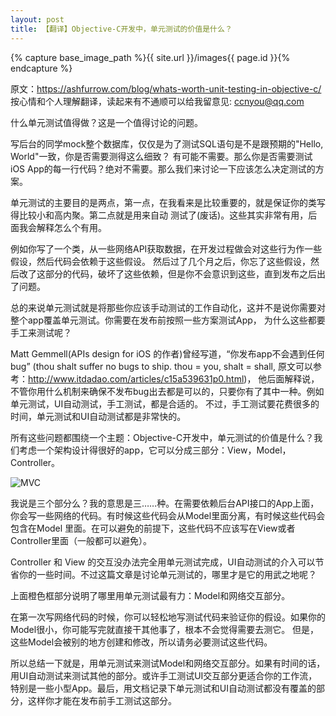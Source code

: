 ```yaml
---
layout: post
title: 【翻译】Objective-C开发中，单元测试的价值是什么？
---
```

{% capture base_image_path %}{{ site.url }}/images{{ page.id }}{% endcapture %}

原文：https://ashfurrow.com/blog/whats-worth-unit-testing-in-objective-c/
按心情和个人理解翻译，读起来有不通顺可以给我留意见: ccnyou@qq.com

什么单元测试值得做？这是一个值得讨论的问题。

写后台的同学mock整个数据库，仅仅是为了测试SQL语句是不是跟预期的"Hello, World"一致，你是否需要测得这么细致？
有可能不需要。那么你是否需要测试iOS App的每一行代码？绝对不需要。那么我们来讨论一下应该怎么决定测试的方案。

<!-- more -->

单元测试的主要目的是两点，第一点，在我看来是比较重要的，就是保证你的类写得比较小和高内聚。第二点就是用来自动
测试了(废话)。这些其实非常有用，后面我会解释怎么个有用。

例如你写了一个类，从一些网络API获取数据，在开发过程做会对这些行为作一些假设，然后代码会依赖于这些假设。
然后过了几个月之后，你忘了这些假设，然后改了这部分的代码，破坏了这些依赖，但是你不会意识到这些，直到发布之后出了问题。

总的来说单元测试就是将那些你应该手动测试的工作自动化，这并不是说你需要对整个app覆盖单元测试。你需要在发布前按照一些方案测试App，
为什么这些都要手工来测试呢？

Matt Gemmell(APIs design for iOS 的作者)曾经写道，“你发布app不会遇到任何bug”
(thou shalt suffer no bugs to ship. thou = you, shalt = shall, 原文可以参考：http://www.itdadao.com/articles/c15a539631p0.html)，
他后面解释说，不管你用什么机制来确保不发布bug出去都是可以的，只要你有了其中一种。例如单元测试，UI自动测试，手工测试，都是合适的。
不过，手工测试要花费很多的时间，单元测试和UI自动测试都是非常快的。

所有这些问题都围绕一个主题：Objective-C开发中，单元测试的价值是什么？我们考虑一个架构设计得很好的app，它可以分成三部分：View，Model，Controller。

![MVC]({{base_image_path}}/1.png)

我说是三个部分么？我的意思是三……种。在需要依赖后台API接口的App上面，你会写一些网络的代码。有时候这些代码会从Model里面分离，有时候这些代码会包含在Model
里面。在可以避免的前提下，这些代码不应该写在View或者Controller里面（一般都可以避免）。

Controller 和 View 的交互没办法完全用单元测试完成，UI自动测试的介入可以节省你的一些时间。不过这篇文章是讨论单元测试的，哪里才是它的用武之地呢？

上面橙色框部分说明了哪里用单元测试最有力：Model和网络交互部分。

在第一次写网络代码的时候，你可以轻松地写测试代码来验证你的假设。如果你的Model很小，你可能写完就直接干其他事了，根本不会觉得需要去测它。
但是，这些Model会被别的地方创建和修改，所以请务必要测试这些代码。

所以总结一下就是，用单元测试来测试Model和网络交互部分。如果有时间的话，用UI自动测试来测试其他的部分。或许手工测试UI交互部分更适合你的工作流，
特别是一些小型App。最后，用文档记录下单元测试和UI自动测试都没有覆盖的部分，这样你才能在发布前手工测试这部分。

